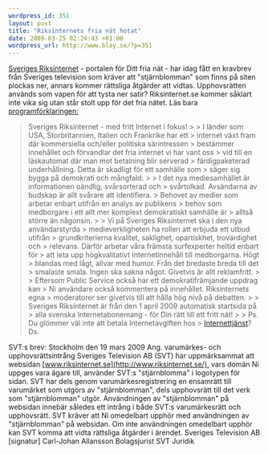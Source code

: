 ```yaml
--- 
wordpress_id: 351 
layout: post
title: "Riksinternets fria nät hotat" 
date: 2009-03-25 02:24:43 +01:00 
wordpress_url: http://www.blay.se/?p=351 
---
```


[Sveriges Riksinternet](http://www.riksinternet.se) - portalen för Ditt fria nät - har idag fått en kravbrev från Sveriges television som kräver att "stjärnblomman" som finns på siten plockas ner, annars kommer rättsliga åtgärder att vidtas. Upphovsrätten används som vapen för att tysta ner satir? Riksinternet.se kommer såklart inte vika sig utan står stolt upp för det fria nätet. Läs bara [programförklaringen:](http://www.riksinternet.se/content2.html)

> Sveriges Riksinternet - med fritt Internet i fokus! > > I länder som USA, Storbritannien, Italien och Frankrike har ett > internet växt fram där kommersiella och/eller politiska särintressen > bestämmer innehållet och förvandlar det fria internet vi har vant oss > vid till en läskautomat där man mot betalning blir serverad > färdigpaketerad underhållning. Detta är skadligt för ett samhälle som > säger sig bygga på demokrati och mångfald. > > I det nya mediesamhället är informationen oändlig, svårsorterad och > svårtolkad. Avsändarna av budskap är allt svårare att identifiera. > Behovet av medier som arbetar enbart utifrån en analys av publikens > behov som medborgare i ett allt mer komplext demokratiskt samhälle är > alltså större än någonsin. > > Vi på Sveriges Riksinternet ska i den nya användarstyrda > medieverkligheten ha rollen att erbjuda ett utbud utifrån > grundkriterierna kvalitet, saklighet, opartiskhet, trovärdighet och > relevans. Därför arbetar våra främsta surfexperter heltid enbart för > att leta upp högkvalitativt Internetinnehåll till medborgarna. Högt > blandas med lågt, allvar med humor. Från det bredaste breda till det > smalaste smala. Ingen ska sakna något. Givetvis är allt reklamfritt. > > Eftersom Public Service också har ett demokratifrämjande uppdrag kan > Ni användare också kommentera på innehållet. Riksinternets egna > moderatorer ser givetvis till att hålla hög nivå på debatten. > > Sveriges Riksinternet är från den 1 april 2009 automatisk startsida på > alla svenska Internetabonemang - för Din rätt till ett fritt nät! > > Ps. Du glömmer väl inte att betala Internetavgiften hos > [Internettjänst](http://www.internettjanst.se/)? Ds.

SVT:s brev: Stockholm den 19 mars 2009 Ang. varumärkes- och upphovsrättsintrång Sveriges Television AB (SVT) har uppmärksammat att websidan [www.riksinternet.se](http://www.riksinternet.se/), vars domän Ni uppges vara ägare till, använder SVT:s "stjärnblomma" i logotypen för sidan. SVT har dels genom varumärkesregistrering en ensamrätt till varumärket som utgörs av "stjärnblomman", dels upphovsrätt till det verk som "stjärnblomman" utgör. Användningen av "stjärnblomman" på websidan innebär således ett intrång i både SVT:s varumärkesrätt och upphovsrätt. SVT kräver att Ni omedelbart upphör med användningen av "stjärnblomman" på websidan. Om inte användningen omedelbart upphör kan SVT komma att vidta rättsliga åtgärder i ärendet. Sveriges Television AB [signatur] Carl-Johan Allansson Bolagsjurist SVT Juridik 